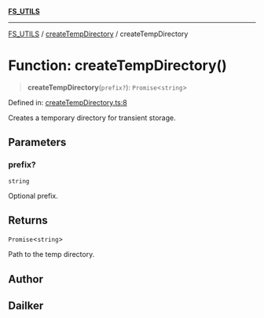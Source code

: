 [**FS_UTILS**](../../README.md)

***

[FS_UTILS](../../README.md) / [createTempDirectory](../README.md) / createTempDirectory

# Function: createTempDirectory()

> **createTempDirectory**(`prefix?`): `Promise`\<`string`\>

Defined in: [createTempDirectory.ts:8](https://github.com/dailker/everyutil/blob/26e2bb73429918cf0d08899e9efd90b82a42c92e/src/fs/createTempDirectory.ts#L8)

Creates a temporary directory for transient storage.

## Parameters

### prefix?

`string`

Optional prefix.

## Returns

`Promise`\<`string`\>

Path to the temp directory.

## Author

## Dailker
